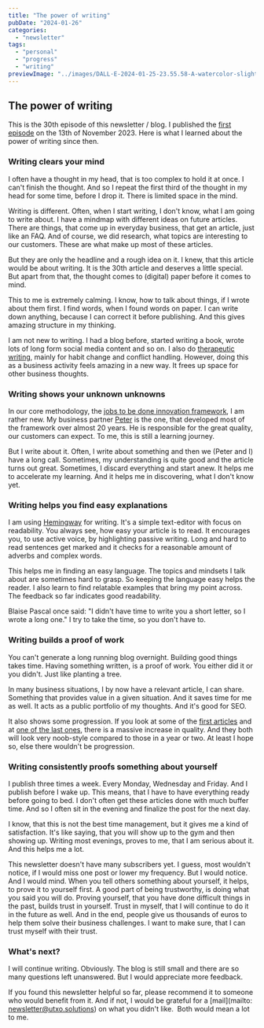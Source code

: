 ```yaml
---
title: "The power of writing"
pubDate: "2024-01-26"
categories:
  - "newsletter"
tags:
  - "personal"
  - "progress"
  - "writing"
previewImage: "../images/DALL·E-2024-01-25-23.55.58-A-watercolor-slightly-geometric-styled-painting-depicting-a-man-in-his-thirties-wearing-a-hoodie-sitting-at-his-desk-at-night-writing-a-newsletter-.png"
---
```




## The power of writing

This is the 30th episode of this newsletter / blog. I published the [first episode](https://utxo.solutions/newsletter/where-to-start-when-your-business-isnt-running/) on the 13th of November 2023. Here is what I learned about the power of writing since then.

### Writing clears your mind

I often have a thought in my head, that is too complex to hold it at once. I can't finish the thought. And so I repeat the first third of the thought in my head for some time, before I drop it. There is limited space in the mind. 

Writing is different. Often, when I start writing, I don't know, what I am going to write about. I have a mindmap with different ideas on future articles. There are things, that come up in everyday business, that get an article, just like an FAQ. And of course, we did research, what topics are interesting to our customers. These are what make up most of these articles.

But they are only the headline and a rough idea on it. I knew, that this article would be about writing. It is the 30th article and deserves a little special. But apart from that, the thought comes to (digital) paper before it comes to mind.

This to me is extremely calming. I know, how to talk about things, if I wrote about them first. I find words, when I found words on paper. I can write down anything, because I can correct it before publishing. And this gives amazing structure in my thinking. 

I am not new to writing. I had a blog before, started writing a book, wrote lots of long form social media content and so on. I also do [therapeutic writing](https://www.youtube.com/watch?v=wAZn9dF3XTo&ab_channel=AndrewHuberman), mainly for habit change and conflict handling. However, doing this as a business activity feels amazing in a new way. It frees up space for other business thoughts. 

### Writing shows your unknown unknowns

In our core methodology, the [jobs to be done innovation framework](https://utxo.solutions/newsletter/understanding-the-jobs-to-be-done-perspective/), I am rather new. My business partner [Peter](https://www.linkedin.com/in/peterrochel/) is the one, that developed most of the framework over almost 20 years. He is responsible for the great quality, our customers can expect. To me, this is still a learning journey. 

But I write about it. Often, I write about something and then we (Peter and I) have a long call. Sometimes, my understanding is quite good and the article turns out great. Sometimes, I discard everything and start anew. It helps me to accelerate my learning. And it helps me in discovering, what I don't know yet.  

### Writing helps you find easy explanations

I am using [Hemingway](https://hemingwayapp.com/) for writing. It's a simple text-editor with focus on readability. You always see, how easy your article is to read. It encourages you, to use active voice, by highlighting passive writing. Long and hard to read sentences get marked and it checks for a reasonable amount of adverbs and complex words.

This helps me in finding an easy language. The topics and mindsets I talk about are sometimes hard to grasp. So keeping the language easy helps the reader. I also learn to find relatable examples that bring my point across. The feedback so far indicates good readability.  

Blaise Pascal once said: "I didn't have time to write you a short letter, so I wrote a long one." I try to take the time, so you don't have to.  

### Writing builds a proof of work

You can't generate a long running blog overnight. Building good things takes time. Having something written, is a proof of work. You either did it or you didn't. Just like planting a tree. 

In many business situations, I by now have a relevant article, I can share. Something that provides value in a given situation. And it saves time for me as well. It acts as a public portfolio of my thoughts. And it's good for SEO.  

It also shows some progression. If you look at some of the [first articles](https://utxo.solutions/newsletter/why-do-people-decide-the-way-they-do/) and at [one of the last ones](https://utxo.solutions/newsletter/how-to-avoid-customers-trying-to-negotiate-your-prices-down/), there is a massive increase in quality. And they both will look very noob-style compared to those in a year or two. At least I hope so, else there wouldn't be progression. 

### Writing consistently proofs something about yourself

I publish three times a week. Every Monday, Wednesday and Friday. And I publish before I wake up. This means, that I have to have everything ready before going to bed. I don't often get these articles done with much buffer time. And so I often sit in the evening and finalize the post for the next day. 

I know, that this is not the best time management, but it gives me a kind of satisfaction. It's like saying, that you will show up to the gym and then showing up. Writing most evenings, proves to me, that I am serious about it. And this helps me a lot. 

This newsletter doesn't have many subscribers yet. I guess, most wouldn't notice, if I would miss one post or lower my frequency. But I would notice. And I would mind. When you tell others something about yourself, it helps, to prove it to yourself first. A good part of being trustworthy, is doing what you said you will do. Proving yourself, that you have done difficult things in the past, builds trust in yourself. Trust in myself, that I will continue to do it in the future as well. And in the end, people give us thousands of euros to help them solve their business challenges. I want to make sure, that I can trust myself with their trust. 

### What's next?

I will continue writing. Obviously. The blog is still small and there are so many questions left unanswered. But I would appreciate more feedback. 

If you found this newsletter helpful so far, please recommend it to someone who would benefit from it. And if not, I would be grateful for a [mail](mailto: newsletter@utxo.solutions) on what you didn't like.  Both would mean a lot to me. 



